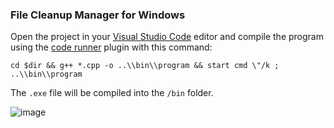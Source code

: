 ### File Cleanup Manager for Windows

Open the project in your [Visual Studio Code](https://code.visualstudio.com/) editor and compile the program using the [code runner](https://marketplace.visualstudio.com/items?itemName=formulahendry.code-runner) plugin with this command:

```
cd $dir && g++ *.cpp -o ..\\bin\\program && start cmd \"/k ; ..\\bin\\program
```

The `.exe` file will be compiled into the `/bin` folder.

![image](https://github.com/user-attachments/assets/b66b1c8a-e88b-4805-bb62-aab9c63584ec)
